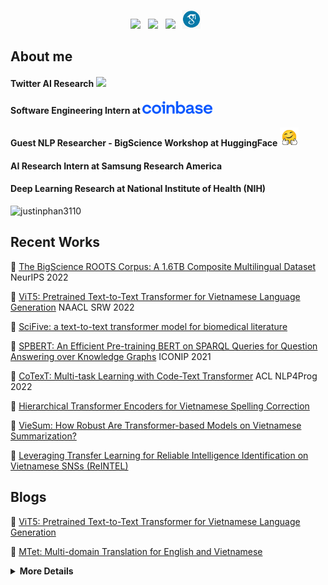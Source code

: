 <p align='center'> 
<a href="https://www.facebook.com/phanlongboy1"><img height="30" src="https://raw.githubusercontent.com/trinwin/trinwin/master/icons/facebook.png"></a>&nbsp;&nbsp;
<a href="https://www.instagram.com/longphann/"><img height="30" src="https://raw.githubusercontent.com/trinwin/trinwin/master/icons/instagram.png?raw=true"></a>&nbsp;&nbsp;
<a href="https://www.linkedin.com/in/long-phan-3110//"><img height="30" src="https://raw.githubusercontent.com/trinwin/trinwin/master/icons/linkedin.png?raw=true"></a>&nbsp;&nbsp;
<a href="https://scholar.google.com/citations?user=fVRQn4wAAAAJ&hl=en"><img height="30" src="https://raw.githubusercontent.com/justinphan3110/justinphan3110/master/icons/google_scholar.png"></a>&nbsp;&nbsp;


 ## About me 
<div align="left">
 <h4> Twitter AI Research <img height="20" src="https://1000logos.net/wp-content/uploads/2021/04/Twitter-logo-500x281.png"/> </h4> 
 <h4> Software Engineering Intern at <img height="20" src="https://github.com/justinphan3110/justinphan3110/blob/master/icons/Coinbase.svg.png" </h4> 
 <h4> Guest NLP Researcher - BigScience Workshop at HuggingFace <img height="30" src="https://github.com/justinphan3110/justinphan3110/blob/master/icons/huggingface.png" </h4>
 <h4> AI Research Intern at Samsung Research America <h4>
<h4> Deep Learning Research at National Institute of Health (NIH) </h4> 
  
<p align="left"> <img src="https://komarev.com/ghpvc/?username=justinphan3110" alt="justinphan3110" /> </p>

</div>

 
 
 ## Recent Works
  
  
  📝 <a href="https://openreview.net/pdf?id=UoEw6KigkUn">The BigScience ROOTS Corpus: A 1.6TB Composite Multilingual Dataset</a> NeurIPS 2022
 
  📝 <a href="https://aclanthology.org/2022.naacl-srw.18">ViT5: Pretrained Text-to-Text Transformer for Vietnamese Language Generation</a> NAACL SRW 2022
  
  📝 <a href="https://arxiv.org/abs/2106.03598">SciFive: a text-to-text transformer model for biomedical literature</a>
 
  📝 <a href="https://arxiv.org/abs/2106.09997">SPBERT: An Efficient Pre-training BERT on SPARQL Queries for Question Answering over Knowledge Graphs</a> ICONIP 2021

  📝 <a href="https://aclanthology.org/2021.nlp4prog-1.5/">CoTexT: Multi-task Learning with Code-Text Transformer</a> ACL NLP4Prog 2022
  
  📝 <a href="https://arxiv.org/abs/2105.13578">Hierarchical Transformer Encoders for Vietnamese Spelling Correction</a>
  
  📝 <a href="https://arxiv.org/abs/2110.04257">VieSum: How Robust Are Transformer-based Models on Vietnamese Summarization?</a>
  
  📝 <a href="https://arxiv.org/abs/2012.07557">Leveraging Transfer Learning for Reliable Intelligence Identification on Vietnamese SNSs (ReINTEL)</a>
  
  ## Blogs
  
  📰 <a href="https://research.vietai.org/vit5/">ViT5: Pretrained Text-to-Text Transformer for Vietnamese Language Generation</a>
  
  🌸 <a href="https://research.vietai.org/mtet/">MTet: Multi-domain Translation for English and Vietnamese</a>
  
  
  
  
 <details>
 <summary><strong> More Details </strong></summary>


## Getting Started

```
String myName = "Long Phan";
String myFullName = "Phan Nguyen Hoang Long";
String myGoalsIn5Years = "Getting a PHD in AI";
```

## Connect 
☕️    I love coffee so just send me a mesage on <a href="https://www.facebook.com/phanlongboy1">Facebook</a> or <a href="https://www.instagram.com/longphann/">Instagram</a> then we can meet up.

## Contribution
[![Top Languages](https://github-readme-stats.vercel.app/api/top-langs/?username=justinphan3110&layout=compact)](https://github.com/justinphan3110/github-readme-stats)
  

![Long Phan's github stats](https://github-readme-stats.vercel.app/api?username=justinphan3110&show_icons=true&theme=radical)

</details>
</details>
